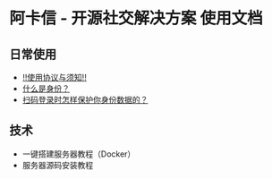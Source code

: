 # 阿卡信 - 开源社交解决方案 使用文档

## 日常使用
  * [!!使用协议与须知!!](<使用协议与须知.md>)
  * [什么是身份？](<什么是身份.md>)
  * [扫码登录时怎样保护你身份数据的？](<扫码登录原理.md>)


## 技术

  * 一键搭建服务器教程（Docker）
  * 服务器源码安装教程
